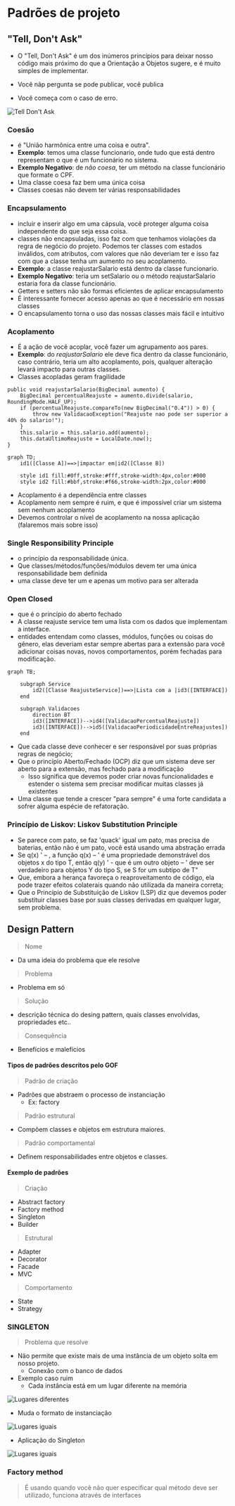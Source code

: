 ﻿# Padrões de projeto 

## "Tell, Don't Ask"
- O "Tell, Don't Ask" é um dos inúmeros princípios para deixar nosso código mais próximo do que a Orientação a Objetos sugere, e é muito simples de implementar.

- Você nãp pergunta se pode publicar, você publica
- Você começa com o caso de erro.

![Tell Don't Ask](./asserts/telldontask.png)

###  Coesão 
- é "União harmônica entre uma coisa e outra".
- **Exemplo**: temos uma classe funcionario, onde tudo que está dentro representam o que é um funcionário no sistema.
- **Exemplo Negativo**: de *não coesa*, ter um método na classe funcionário que formate o CPF.
- Uma classe coesa faz bem uma única coisa
- Classes coesas não devem ter várias responsabilidades

### Encapsulamento
- incluir e inserir algo em uma cápsula, você proteger alguma coisa independente do que seja essa coisa.
-  classes não encapsuladas, isso faz com que tenhamos violações da regra de negócio do projeto. Podemos ter classes com estados inválidos, com atributos, com valores que não deveriam ter e isso faz com que a classe tenha um aumento no seu acoplamento.
- **Exemplo**: a classe reajustarSalario está dentro da classe funcionario.
- **Exemplo Negativo**: teria um setSalario ou o método reajustarSalario estaria fora da classe funcionário.
- Getters e setters não são formas eficientes de aplicar encapsulamento
- É interessante fornecer acesso apenas ao que é necessário em nossas classes
- O encapsulamento torna o uso das nossas classes mais fácil e intuitivo

### Acoplamento
- É a ação de você acoplar, você fazer um agrupamento aos pares.
- **Exemplo**: do *reajustarSalario* ele deve fica dentro da classe funcionário, caso contrário, teria um alto acoplamento, pois, qualquer alteração levará impacto para outras classes.
- Classes acopladas geram fragilidade
```
public void reajustarSalario(BigDecimal aumento) {
    BigDecimal percentualReajuste = aumento.divide(salario, RoundingMode.HALF_UP);
    if (percentualReajuste.compareTo(new BigDecimal("0.4")) > 0) {
        throw new ValidacaoException("Reajuste nao pode ser superior a 40% do salario!");
    }
    this.salario = this.salario.add(aumento);
    this.dataUltimoReajuste = LocalDate.now();
}
```

```mermaid
graph TD;
    id1([Classe A])==>|impactar em|id2([Classe B])

    style id1 fill:#0ff,stroke:#fff,stroke-width:4px,color:#000
    style id2 fill:#bbf,stroke:#f66,stroke-width:2px,color:#000
```
- Acoplamento é a dependência entre classes
- Acoplamento nem sempre é ruim, e que é impossível criar um sistema sem nenhum acoplamento
- Devemos controlar o nível de acoplamento na nossa aplicação (falaremos mais sobre isso)


### Single Responsibility Principle
- o princípio da responsabilidade única.
- Que classes/métodos/funções/módulos devem ter uma única responsabilidade bem definida
- uma classe deve ter um e apenas um motivo para ser alterada

### Open Closed 
- que é o princípio do aberto fechado
- A classe reajuste service tem uma lista com os dados que implementam a interface.
- entidades entendam como classes, módulos, funções ou coisas do gênero, elas deveriam estar sempre abertas para a extensão para você adicionar coisas novas, novos comportamentos, porém fechadas para modificação.

```mermaid
graph TB;
    
    subgraph Service
        id2([Classe ReajusteService])==>|Lista com a |id3([INTERFACE])
    end 

    subgraph Validacoes
        direction BT
        id3([INTERFACE])-->id4([ValidacaoPercentualReajuste])
        id3([INTERFACE])-->id5([ValidacaoPeriodicidadeEntreReajustes])
    end
```
- Que cada classe deve conhecer e ser responsável por suas próprias regras de negócio;
- Que o princípio Aberto/Fechado (OCP) diz que um sistema deve ser aberto para a extensão, mas fechado para a modificação
    - Isso significa que devemos poder criar novas funcionalidades e estender o sistema sem precisar modificar muitas classes já existentes
- Uma classe que tende a crescer "para sempre" é uma forte candidata a sofrer alguma espécie de refatoração.

### Princípio de Liskov: Liskov Substitution Principle
- Se parece com pato, se faz 'quack' igual um pato, mas precisa de baterias, então não é um pato, você está usando uma abstração errada
- Se q(x) ' – , a função q(x) – ' é uma propriedade demonstrável dos objetos x do tipo T, então q(y) ' - que é um outro objeto – ' deve ser verdadeiro para objetos Y do tipo S, se S for um subtipo de T"
- Que, embora a herança favoreça o reaproveitamento de código, ela pode trazer efeitos colaterais quando não utilizada da maneira correta;
- Que o Princípio de Substituição de Liskov (LSP) diz que devemos poder substituir classes base por suas classes derivadas em qualquer lugar, sem problema.

## Design Pattern
> Nome
- Da uma ideia do problema que ele resolve
> Problema
- Problema em só
> Solução
- descrição técnica do desing pattern, quais classes envolvidas, propriedades etc..
> Consequência
- Benefícios e malefícios

#### Tipos de padrões descritos pelo GOF
> Padrão de criação
- Padrões que abstraem o processo de instanciação
    - Ex: factory
> Padrão estrutural
- Compõem classes e objetos em estrutura maiores.
> Padrão comportamental
- Definem responsabilidades entre objetos e classes.

#### Exemplo de padrões
> Criação
- Abstract factory
- Factory method
- Singleton
- Builder
> Estrutural
- Adapter
- Decorator
- Facade
- MVC
> Comportamento
- State
- Strategy



### SINGLETON
> Problema que resolve
- Não permite que existe mais de uma instância de um objeto solta em nosso projeto.
    - Conexão com o banco de dados
- Exemplo caso ruim
    - Cada instância está em um lugar diferente na memória

![Lugares diferentes](./asserts/singleton01.png)

- Muda o formato de instanciação

![Lugares iguais](./asserts/singleton02.png)

- Aplicação do Singleton

![Lugares iguais](./asserts/singleton02.png)

### Factory method
> É usando quando você não quer especificar qual método deve ser utilizado, funciona através de interfaces



